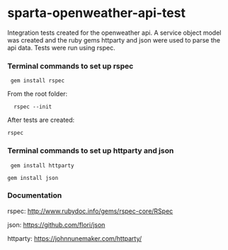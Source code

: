 # sparta-openweather-api-test
Integration tests created for the openweather api. A service object model was created and the ruby gems httparty and json were used to parse the api data. Tests were run using rspec.

### Terminal commands to set up rspec
` gem install rspec`

From the root folder:

`  rspec --init`

After tests are created: 

 `rspec`

### Terminal commands to set up httparty and json
` gem install httparty`

 `gem install json`

### Documentation
rspec: http://www.rubydoc.info/gems/rspec-core/RSpec

json: https://github.com/flori/json

httparty: https://johnnunemaker.com/httparty/
